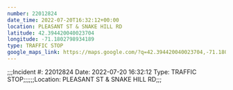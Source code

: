 ```yaml
---
number: 22012824
date_time: 2022-07-20T16:32:12+00:00
location: PLEASANT ST & SNAKE HILL RD
latitude: 42.394420040023704
longitude: -71.1802798934189
type: TRAFFIC STOP
google_maps_link: https://maps.google.com/?q=42.394420040023704,-71.1802798934189
---
```


;;;Incident #: 22012824  Date: 2022-07-20 16:32:12   Type: TRAFFIC STOP;;;;;;Location: PLEASANT ST & SNAKE HILL RD;;;
